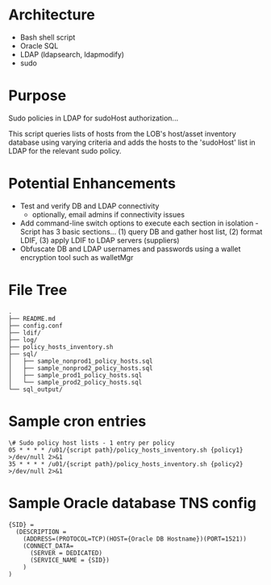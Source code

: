 # Architecture

- Bash shell script
- Oracle SQL
- LDAP (ldapsearch, ldapmodify)
- sudo

# Purpose

Sudo policies in LDAP for sudoHost authorization... 

This script queries lists of hosts from the LOB's host/asset inventory database using varying criteria and adds the hosts to the 'sudoHost' list in LDAP for the relevant sudo policy.

# Potential Enhancements

- Test and verify DB and LDAP connectivity
  - optionally, email admins if connectivity issues
- Add command-line switch options to execute each section in isolation - Script has 3 basic sections... (1) query DB and gather host list, (2) format LDIF, (3) apply LDIF to LDAP servers (suppliers)
- Obfuscate DB and LDAP usernames and passwords using a wallet encryption tool such as walletMgr

# File Tree

```
.
├── README.md
├── config.conf
├── ldif/
├── log/
├── policy_hosts_inventory.sh
├── sql/
│   ├── sample_nonprod1_policy_hosts.sql
│   ├── sample_nonprod2_policy_hosts.sql
│   ├── sample_prod1_policy_hosts.sql
│   └── sample_prod2_policy_hosts.sql
└── sql_output/
```
# Sample cron entries

```
\# Sudo policy host lists - 1 entry per policy
05 * * * * /u01/{script path}/policy_hosts_inventory.sh {policy1} >/dev/null 2>&1
35 * * * * /u01/{script path}/policy_hosts_inventory.sh {policy2} >/dev/null 2>&1
```
# Sample Oracle database TNS config

```
{SID} =
  (DESCRIPTION =
    (ADDRESS=(PROTOCOL=TCP)(HOST={Oracle DB Hostname})(PORT=1521))
    (CONNECT_DATA= 
      (SERVER = DEDICATED)
      (SERVICE_NAME = {SID})
    )
)
```

